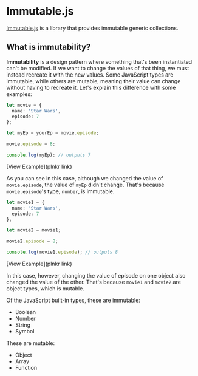 # Immutable.js

[Immutable.js](https://facebook.github.io/immutable-js/) is a library that provides immutable generic collections.

## What is immutability?
**Immutability** is a design pattern where something that's been instantiated can't be modified. If we want to change the values of that thing, we must instead recreate it with the new values. Some JavaScript types are immutable, while others are mutable, meaning their value can change without having to recreate it. Let's explain this difference with some examples:

```typescript
let movie = {
  name: 'Star Wars',
  episode: 7
};

let myEp = yourEp = movie.episode;

movie.episode = 8;

console.log(myEp); // outputs 7
```
[View Example](plnkr link)

As you can see in this case, although we changed the value of `movie.episode`, the value of `myEp` didn't change. That's because `movie.episode`'s type, `number`, is immutable.

```typescript
let movie1 = {
  name: 'Star Wars',
  episode: 7
};

let movie2 = movie1;

movie2.episode = 8;

console.log(movie1.episode); // outputs 8
```
[View Example](plnkr link)

In this case, however, changing the value of episode on one object also changed the value of the other. That's because `movie1` and `movie2` are object types, which is mutable.

Of the JavaScript built-in types, these are immutable:
  - Boolean
  - Number
  - String
  - Symbol

These are mutable:
  - Object
  - Array
  - Function


